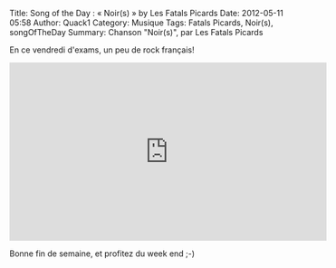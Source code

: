 Title: Song of the Day : &laquo; Noir(s) &raquo; by Les Fatals Picards
Date: 2012-05-11 05:58
Author: Quack1
Category: Musique
Tags: Fatals Picards, Noir(s), songOfTheDay
Summary: Chanson "Noir(s)", par Les Fatals Picards

En ce vendredi d'exams, un peu de rock français!

<iframe width="560" height="315" src="http://www.youtube.com/embed/CHpqjmz_j_Y" frameborder="0" allowfullscreen></iframe>

Bonne fin de semaine, et profitez du week end ;-)
